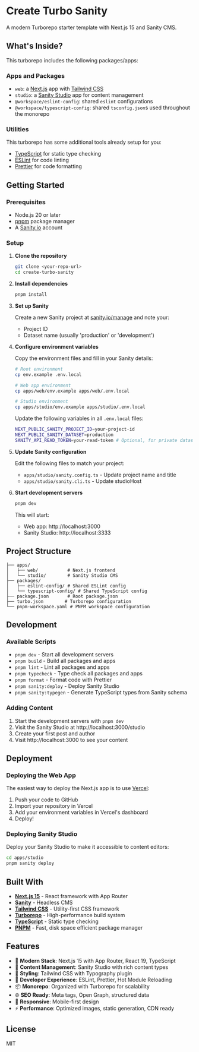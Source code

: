 # Create Turbo Sanity

A modern Turborepo starter template with Next.js 15 and Sanity CMS.

## What's Inside?

This turborepo includes the following packages/apps:

### Apps and Packages

- `web`: a [Next.js](https://nextjs.org/) app with [Tailwind CSS](https://tailwindcss.com/)
- `studio`: a [Sanity Studio](https://www.sanity.io/) app for content management
- `@workspace/eslint-config`: shared `eslint` configurations
- `@workspace/typescript-config`: shared `tsconfig.json`s used throughout the monorepo

### Utilities

This turborepo has some additional tools already setup for you:

- [TypeScript](https://www.typescriptlang.org/) for static type checking
- [ESLint](https://eslint.org/) for code linting
- [Prettier](https://prettier.io) for code formatting

## Getting Started

### Prerequisites

- Node.js 20 or later
- [pnpm](https://pnpm.io/) package manager
- A [Sanity.io](https://www.sanity.io/) account

### Setup

1. **Clone the repository**

   ```bash
   git clone <your-repo-url>
   cd create-turbo-sanity
   ```

2. **Install dependencies**

   ```bash
   pnpm install
   ```

3. **Set up Sanity**

   Create a new Sanity project at [sanity.io/manage](https://www.sanity.io/manage) and note your:
   - Project ID
   - Dataset name (usually 'production' or 'development')

4. **Configure environment variables**

   Copy the environment files and fill in your Sanity details:

   ```bash
   # Root environment
   cp env.example .env.local

   # Web app environment
   cp apps/web/env.example apps/web/.env.local

   # Studio environment
   cp apps/studio/env.example apps/studio/.env.local
   ```

   Update the following variables in all `.env.local` files:

   ```bash
   NEXT_PUBLIC_SANITY_PROJECT_ID=your-project-id
   NEXT_PUBLIC_SANITY_DATASET=production
   SANITY_API_READ_TOKEN=your-read-token # Optional, for private datasets
   ```

5. **Update Sanity configuration**

   Edit the following files to match your project:
   - `apps/studio/sanity.config.ts` - Update project name and title
   - `apps/studio/sanity.cli.ts` - Update studioHost

6. **Start development servers**

   ```bash
   pnpm dev
   ```

   This will start:
   - Web app: http://localhost:3000
   - Sanity Studio: http://localhost:3333

## Project Structure

```
├── apps/
│   ├── web/           # Next.js frontend
│   └── studio/        # Sanity Studio CMS
├── packages/
│   ├── eslint-config/ # Shared ESLint config
│   └── typescript-config/ # Shared TypeScript config
├── package.json       # Root package.json
├── turbo.json        # Turborepo configuration
└── pnpm-workspace.yaml # PNPM workspace configuration
```

## Development

### Available Scripts

- `pnpm dev` - Start all development servers
- `pnpm build` - Build all packages and apps
- `pnpm lint` - Lint all packages and apps
- `pnpm typecheck` - Type check all packages and apps
- `pnpm format` - Format code with Prettier
- `pnpm sanity:deploy` - Deploy Sanity Studio
- `pnpm sanity:typegen` - Generate TypeScript types from Sanity schema

### Adding Content

1. Start the development servers with `pnpm dev`
2. Visit the Sanity Studio at http://localhost:3000/studio
3. Create your first post and author
4. Visit http://localhost:3000 to see your content

## Deployment

### Deploying the Web App

The easiest way to deploy the Next.js app is to use [Vercel](https://vercel.com):

1. Push your code to GitHub
2. Import your repository in Vercel
3. Add your environment variables in Vercel's dashboard
4. Deploy!

### Deploying Sanity Studio

Deploy your Sanity Studio to make it accessible to content editors:

```bash
cd apps/studio
pnpm sanity deploy
```

## Built With

- **[Next.js 15](https://nextjs.org/)** - React framework with App Router
- **[Sanity](https://www.sanity.io/)** - Headless CMS
- **[Tailwind CSS](https://tailwindcss.com/)** - Utility-first CSS framework
- **[Turborepo](https://turbo.build/)** - High-performance build system
- **[TypeScript](https://www.typescriptlang.org/)** - Static type checking
- **[PNPM](https://pnpm.io/)** - Fast, disk space efficient package manager

## Features

- 🚀 **Modern Stack**: Next.js 15 with App Router, React 19, TypeScript
- 📝 **Content Management**: Sanity Studio with rich content types
- 🎨 **Styling**: Tailwind CSS with Typography plugin
- 🔧 **Developer Experience**: ESLint, Prettier, Hot Module Reloading
- 📦 **Monorepo**: Organized with Turborepo for scalability
- 🌐 **SEO Ready**: Meta tags, Open Graph, structured data
- 📱 **Responsive**: Mobile-first design
- ⚡ **Performance**: Optimized images, static generation, CDN ready

## License

MIT
